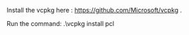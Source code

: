 Install the vcpkg here : https://github.com/Microsoft/vcpkg .

Run the command: .\vcpkg install pcl 